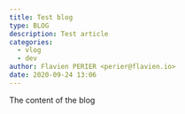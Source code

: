 ```yaml
---
title: Test blog
type: BLOG
description: Test article
categories: 
  - vlog
  - dev
author: Flavien PERIER <perier@flavien.io>
date: 2020-09-24 13:06
---
```


The content of the blog
